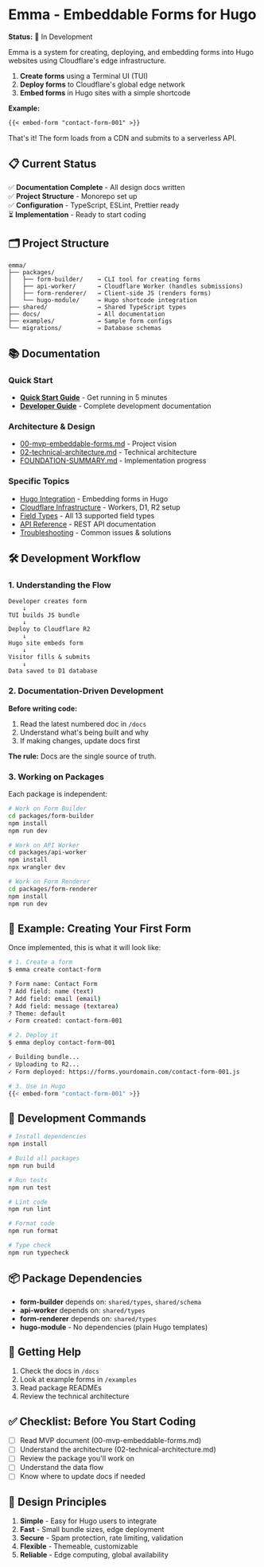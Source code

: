 # Emma - Embeddable Forms for Hugo

**Status:** 🚧 In Development

Emma is a system for creating, deploying, and embedding forms into Hugo websites using Cloudflare's edge infrastructure.

1. **Create forms** using a Terminal UI (TUI)
2. **Deploy forms** to Cloudflare's global edge network
3. **Embed forms** in Hugo sites with a simple shortcode

**Example:**
```markdown
{{< embed-form "contact-form-001" >}}
```

That's it! The form loads from a CDN and submits to a serverless API.

## 📋 Current Status

✅ **Documentation Complete** - All design docs written  
✅ **Project Structure** - Monorepo set up  
✅ **Configuration** - TypeScript, ESLint, Prettier ready  
⏳ **Implementation** - Ready to start coding

## 🗂️ Project Structure

```
emma/
├── packages/
│   ├── form-builder/    → CLI tool for creating forms
│   ├── api-worker/      → Cloudflare Worker (handles submissions)
│   ├── form-renderer/   → Client-side JS (renders forms)
│   └── hugo-module/     → Hugo shortcode integration
├── shared/              → Shared TypeScript types
├── docs/                → All documentation
├── examples/            → Sample form configs
└── migrations/          → Database schemas
```

## 📚 Documentation

### Quick Start
- **[Quick Start Guide](./docs/developer-guide/quick-start.md)** - Get running in 5 minutes
- **[Developer Guide](./docs/developer-guide/README.md)** - Complete development documentation

### Architecture & Design
- [00-mvp-embeddable-forms.md](./docs/00-mvp-embeddable-forms.md) - Project vision
- [02-technical-architecture.md](./docs/02-technical-architecture.md) - Technical architecture
- [FOUNDATION-SUMMARY.md](./docs/FOUNDATION-SUMMARY.md) - Implementation progress

### Specific Topics
- [Hugo Integration](./docs/features/hugo-shortcode.md) - Embedding forms in Hugo
- [Cloudflare Infrastructure](./docs/infrastructure/cloudflare.md) - Workers, D1, R2 setup
- [Field Types](./docs/developer-guide/field-types.md) - All 13 supported field types
- [API Reference](./docs/developer-guide/api-reference.md) - REST API documentation
- [Troubleshooting](./docs/developer-guide/troubleshooting.md) - Common issues & solutions

## 🛠️ Development Workflow

### 1. Understanding the Flow

```
Developer creates form
    ↓
TUI builds JS bundle
    ↓
Deploy to Cloudflare R2
    ↓
Hugo site embeds form
    ↓
Visitor fills & submits
    ↓
Data saved to D1 database
```

### 2. Documentation-Driven Development

**Before writing code:**
1. Read the latest numbered doc in `/docs`
2. Understand what's being built and why
3. If making changes, update docs first

**The rule:** Docs are the single source of truth.

### 3. Working on Packages

Each package is independent:

```bash
# Work on Form Builder
cd packages/form-builder
npm install
npm run dev

# Work on API Worker  
cd packages/api-worker
npm install
npx wrangler dev

# Work on Form Renderer
cd packages/form-renderer
npm install
npm run dev
```

## 🧪 Example: Creating Your First Form

Once implemented, this is what it will look like:

```bash
# 1. Create a form
$ emma create contact-form

? Form name: Contact Form
? Add field: name (text)
? Add field: email (email)  
? Add field: message (textarea)
? Theme: default
✓ Form created: contact-form-001

# 2. Deploy it
$ emma deploy contact-form-001

✓ Building bundle...
✓ Uploading to R2...
✓ Form deployed: https://forms.yourdomain.com/contact-form-001.js

# 3. Use in Hugo
{{< embed-form "contact-form-001" >}}
```

## 🔧 Development Commands

```bash
# Install dependencies
npm install

# Build all packages
npm run build

# Run tests
npm run test

# Lint code
npm run lint

# Format code
npm run format

# Type check
npm run typecheck
```

## 📦 Package Dependencies

- **form-builder** depends on: `shared/types`, `shared/schema`
- **api-worker** depends on: `shared/types`
- **form-renderer** depends on: `shared/types`
- **hugo-module** - No dependencies (plain Hugo templates)

## 🤝 Getting Help

1. Check the docs in `/docs`
2. Look at example forms in `/examples`
3. Read package READMEs
4. Review the technical architecture

## ✅ Checklist: Before You Start Coding

- [ ] Read MVP document (00-mvp-embeddable-forms.md)
- [ ] Understand the architecture (02-technical-architecture.md)
- [ ] Review the package you'll work on
- [ ] Understand the data flow
- [ ] Know where to update docs if needed

## 🎨 Design Principles

1. **Simple** - Easy for Hugo users to integrate
2. **Fast** - Small bundle sizes, edge deployment
3. **Secure** - Spam protection, rate limiting, validation
4. **Flexible** - Themeable, customizable
5. **Reliable** - Edge computing, global availability

